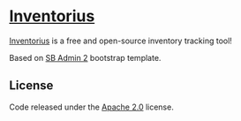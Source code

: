# [Inventorius](https://github.com/fossaegean/inventorius)

[Inventorius](https://github.com/fossaegean/inventorius) is a free and open-source inventory tracking tool!

Based on [SB Admin 2](https://github.com/IronSummitMedia/startbootstrap-sb-admin-2) bootstrap template.

## License

Code released under the [Apache 2.0]() license.
